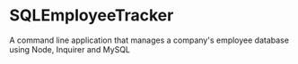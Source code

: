 # SQLEmployeeTracker
A command line application that manages a company's employee database using Node, Inquirer and MySQL
